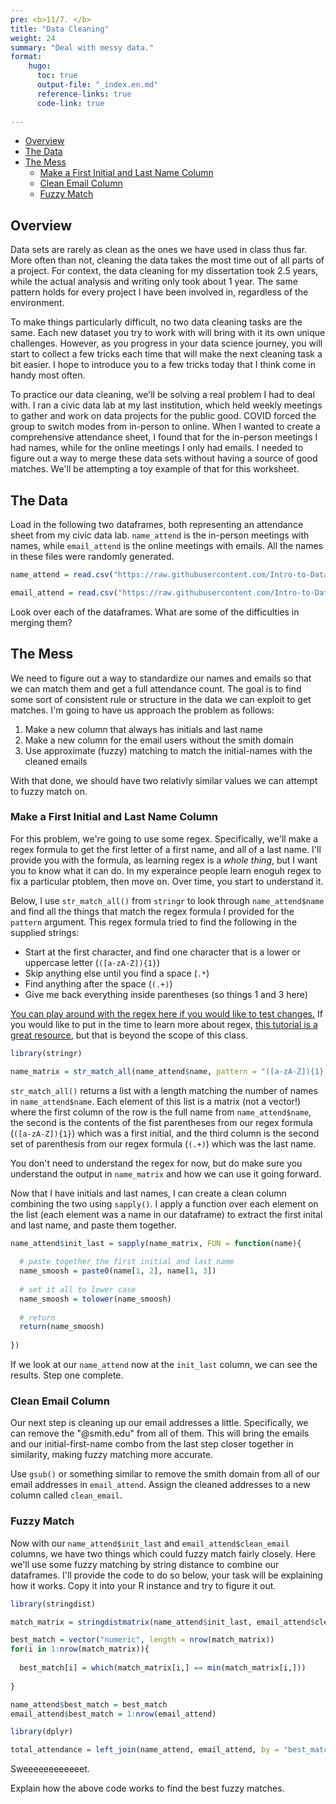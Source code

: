 ```yaml
---
pre: <b>11/7. </b>
title: "Data Cleaning"
weight: 24
summary: "Deal with messy data."
format:
    hugo:
      toc: true
      output-file: "_index.en.md"
      reference-links: true
      code-link: true
      
---
```




-   [Overview][]
-   [The Data][]
-   [The Mess][]
    -   [Make a First Initial and Last Name Column][]
    -   [Clean Email Column][]
    -   [Fuzzy Match][]

## Overview

Data sets are rarely as clean as the ones we have used in class thus far. More often than not, cleaning the data takes the most time out of all parts of a project. For context, the data cleaning for my dissertation took 2.5 years, while the actual analysis and writing only took about 1 year. The same pattern holds for every project I have been involved in, regardless of the environment.

To make things particularly difficult, no two data cleaning tasks are the same. Each new dataset you try to work with will bring with it its own unique challenges. However, as you progress in your data science journey, you will start to collect a few tricks each time that will make the next cleaning task a bit easier. I hope to introduce you to a few tricks today that I think come in handy most often.

To practice our data cleaning, we'll be solving a real problem I had to deal with. I ran a civic data lab at my last institution, which held weekly meetings to gather and work on data projects for the public good. COVID forced the group to switch modes from in-person to online. When I wanted to create a comprehensive attendance sheet, I found that for the in-person meetings I had names, while for the online meetings I only had emails. I needed to figure out a way to merge these data sets without having a source of good matches. We'll be attempting a toy example of that for this worksheet.

## The Data

Load in the following two dataframes, both representing an attendance sheet from my civic data lab. `name_attend` is the in-person meetings with names, while `email_attend` is the online meetings with emails. All the names in these files were randomly generated.

``` r
name_attend = read.csv("https://raw.githubusercontent.com/Intro-to-Data-Science-Template/intro_to_data_science_reader/main/content/class_worksheets/26_data_cleaning/data/name_df.csv")

email_attend = read.csv("https://raw.githubusercontent.com/Intro-to-Data-Science-Template/intro_to_data_science_reader/main/content/class_worksheets/26_data_cleaning/data/email_df.csv")
```

<div class="question">

Look over each of the dataframes. What are some of the difficulties in merging them?

</div>

## The Mess

We need to figure out a way to standardize our names and emails so that we can match them and get a full attendance count. The goal is to find some sort of consistent rule or structure in the data we can exploit to get matches. I'm going to have us approach the problem as follows:

1.  Make a new column that always has initials and last name
2.  Make a new column for the email users without the smith domain
3.  Use approximate (fuzzy) matching to match the initial-names with the cleaned emails

With that done, we should have two relativly similar values we can attempt to fuzzy match on.

### Make a First Initial and Last Name Column

For this problem, we're going to use some regex. Specifically, we'll make a regex formula to get the first letter of a first name, and all of a last name. I'll provide you with the formula, as learning regex is a *whole thing*, but I want you to know what it can do. In my experaince people learn enoguh regex to fix a particular ptoblem, then move on. Over time, you start to understand it.

Below, I use `str_match_all()` from `stringr` to look through `name_attend$name` and find all the things that match the regex formula I provided for the `pattern` argument. This regex formula tried to find the following in the supplied strings:

-   Start at the first character, and find one character that is a lower or uppercase letter (`([a-zA-Z]){1}`)
-   Skip anything else until you find a space (`.*`)
-   Find anything after the space (`(.+)`)
-   Give me back everything inside parentheses (so things 1 and 3 here)

[You can play around with the regex here if you would like to test changes.][] If you would like to put in the time to learn more about regex, [this tutorial is a great resource][], but that is beyond the scope of this class.

``` r
library(stringr)

name_matrix = str_match_all(name_attend$name, pattern = "([a-zA-Z]){1}.* (.+)")
```

`str_match_all()` returns a list with a length matching the number of names in `name_attend$name`. Each element of this list is a matrix (not a vector!) where the first column of the row is the full name from `name_attend$name`, the second is the contents of the fist parentheses from our regex formula (`([a-zA-Z]){1}`) which was a first initial, and the third column is the second set of parenthesis from our regex formula (`(.+)`) which was the last name.

<div class="question">

You don't need to understand the regex for now, but do make sure you understand the output in `name_matrix` and how we can use it going forward.

</div>

Now that I have initials and last names, I can create a clean column combining the two using `sapply()`. I apply a function over each element on the list (each element was a name in our dataframe) to extract the first inital and last name, and paste them together.

``` r
name_attend$init_last = sapply(name_matrix, FUN = function(name){
  
  # paste together the first initial and last name
  name_smoosh = paste0(name[1, 2], name[1, 3])
  
  # set it all to lower case
  name_smoosh = tolower(name_smoosh)
  
  # return
  return(name_smoosh)
  
})
```

If we look at our `name_attend` now at the `init_last` column, we can see the results. Step one complete.

### Clean Email Column

Our next step is cleaning up our email addresses a little. Specifically, we can remove the "@smith.edu" from all of them. This will bring the emails and our initial-first-name combo from the last step closer together in similarity, making fuzzy matching more accurate.

<div class="question">

Use `gsub()` or something similar to remove the smith domain from all of our email addresses in `email_attend`. Assign the cleaned addresses to a new column called `clean_email`.

</div>

### Fuzzy Match

Now with our `name_attend$init_last` and `email_attend$clean_email` columns, we have two things which could fuzzy match fairly closely. Here we'll use some fuzzy matching by string distance to combine our dataframes. I'll provide the code to do so below, your task will be explaining how it works. Copy it into your R instance and try to figure it out.

``` r
library(stringdist)

match_matrix = stringdistmatrix(name_attend$init_last, email_attend$clean_email, method = "cosine")

best_match = vector("numeric", length = nrow(match_matrix))
for(i in 1:nrow(match_matrix)){
  
  best_match[i] = which(match_matrix[i,] == min(match_matrix[i,]))
  
}

name_attend$best_match = best_match
email_attend$best_match = 1:nrow(email_attend)
```

``` r
library(dplyr)

total_attendance = left_join(name_attend, email_attend, by = "best_match")
```

Sweeeeeeeeeeeet.

<div class="question">

Explain how the above code works to find the best fuzzy matches.

</div>

  [Overview]: #overview
  [The Data]: #the-data
  [The Mess]: #the-mess
  [Make a First Initial and Last Name Column]: #make-a-first-initial-and-last-name-column
  [Clean Email Column]: #clean-email-column
  [Fuzzy Match]: #fuzzy-match
  [You can play around with the regex here if you would like to test changes.]: https://regex101.com/r/Z44FT9/1
  [this tutorial is a great resource]: https://regexlearn.com/learn/regex101
